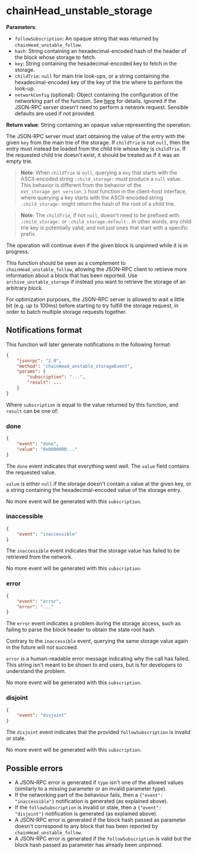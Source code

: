 # chainHead_unstable_storage

**Parameters**:

- `followSubscription`: An opaque string that was returned by `chainHead_unstable_follow`.
- `hash`: String containing an hexadecimal-encoded hash of the header of the block whose storage to fetch.
- `key`: String containing the hexadecimal-encoded key to fetch in the storage.
- `childTrie`: `null` for main trie look-ups, or a string containing the hexadecimal-encoded key of the key of the trie where to perform the look-up.
- `networkConfig` (optional): Object containing the configuration of the networking part of the function. See [here](./api.md) for details. Ignored if the JSON-RPC server doesn't need to perform a network request. Sensible defaults are used if not provided.

**Return value**: String containing an opaque value representing the operation.

The JSON-RPC server must start obtaining the value of the entry with the given `key` from the main trie of the storage. If `childTrie` is not `null`, then the entry must instead be loaded from the child trie whose key is `childTrie`. If the requested child trie doesn't exist, it should be treated as if it was an empty trie.

> **Note**: When `childTrie` is `null`, querying a `key` that starts with the ASCII-encoded string `:child_storage:` *must* produce a `null` value. This behavior is different from the behavior of the `ext_storage_get_version_1` host function in the client-host interface, where querying a key starts with the ASCII-encoded string `:child_storage:` might return the hash of the root of a child trie.

> **Note**: The `childTrie`, if not `null`, doesn't need to be prefixed with `:child_storage:` or `:child_storage:default:`. In other words, any child trie key is potentially valid, and not just ones that start with a specific prefix.

The operation will continue even if the given block is unpinned while it is in progress.

This function should be seen as a complement to `chainHead_unstable_follow`, allowing the JSON-RPC client to retrieve more information about a block that has been reported. Use `archive_unstable_storage` if instead you want to retrieve the storage of an arbitrary block.

For optimization purposes, the JSON-RPC server is allowed to wait a little bit (e.g. up to 100ms) before starting to try fulfill the storage request, in order to batch multiple storage requests together.

## Notifications format

This function will later generate notifications in the following format:

```json
{
    "jsonrpc": "2.0",
    "method": "chainHead_unstable_storageEvent",
    "params": {
        "subscription": "...",
        "result": ...
    }
}
```

Where `subscription` is equal to the value returned by this function, and `result` can be one of:

### done

```json
{
    "event": "done",
    "value": "0x0000000..."
}
```

The `done` event indicates that everything went well. The `value` field contains the requested value.

`value` is either `null` if the storage doesn't contain a value at the given key, or a string containing the hexadecimal-encoded value of the storage entry.

No more event will be generated with this `subscription`.

### inaccessible

```json
{
    "event": "inaccessible"
}
```

The `inaccessible` event indicates that the storage value has failed to be retrieved from the network.

No more event will be generated with this `subscription`.

### error

```json
{
    "event": "error",
    "error": "..."
}
```

The `error` event indicates a problem during the storage access, such as failing to parse the block header to obtain the state root hash.

Contrary to the `inaccessible` event, querying the same storage value again in the future will not succeed.

`error` is a human-readable error message indicating why the call has failed. This string isn't meant to be shown to end users, but is for developers to understand the problem.

No more event will be generated with this `subscription`.

### disjoint

```json
{
    "event": "disjoint"
}
```

The `disjoint` event indicates that the provided `followSubscription` is invalid or stale.

No more event will be generated with this `subscription`.

## Possible errors

- A JSON-RPC error is generated if `type` isn't one of the allowed values (similarly to a missing parameter or an invalid parameter type).
- If the networking part of the behaviour fails, then a `{"event": "inaccessible"}` notification is generated (as explained above).
- If the `followSubscription` is invalid or stale, then a `{"event": "disjoint"}` notification is generated (as explained above).
- A JSON-RPC error is generated if the block hash passed as parameter doesn't correspond to any block that has been reported by `chainHead_unstable_follow`.
- A JSON-RPC error is generated if the `followSubscription` is valid but the block hash passed as parameter has already been unpinned.
